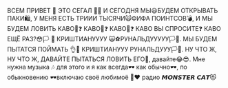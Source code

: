 ВСЕМ ПРИВЕТ 👋 
ЭТО СЕГАЛ 🙈😎
И СЕГОДНЯ МЫ😃БУДЕМ ОТКРЫВАТЬ ПАКИ🛍, 
У МЕНЯ ЕСТЬ ТРИИИ ТЫСЯЧИ🙀ФИФА ПОИНТСОВ💣, 
И МЫ БУДЕМ ЛОВИТЬ 
КАВО🧐❓
КАВО🧐❓ 
КАВО🧐❓
КАВО ВЫ СПРОСИТЕ❓ 
КАВО ЕЩЁ РАЗ?😳🏳 🌈
КРИШТИАНУУУУ 🙀⚽РУНАЛЬДУУУУУ🏳🌈. 
МЫ БУДЕМ ПЫТАТСЯ ПОЙМАТЬ 👌💪
КРИШТИАНУУУ РУНАЛЬДУУУ🏳🌈. 
НУ ЧТО Ж, 
НУ ЧТО Ж, 
ДАВАЙТЕ ПЫТАТЬСЯ ЛОВИТЬ ЕГО🙇, давайте😂😎. 
Мне нужна музыка 🎶
для этого и я как всегда🕶 
как обычно🕶, 
по обыкновению 
🕶включаю своё любимоё 🧡❤ радио 
𝙈𝙊𝙉𝙎𝙏𝙀𝙍 𝘾𝘼𝙏😻

